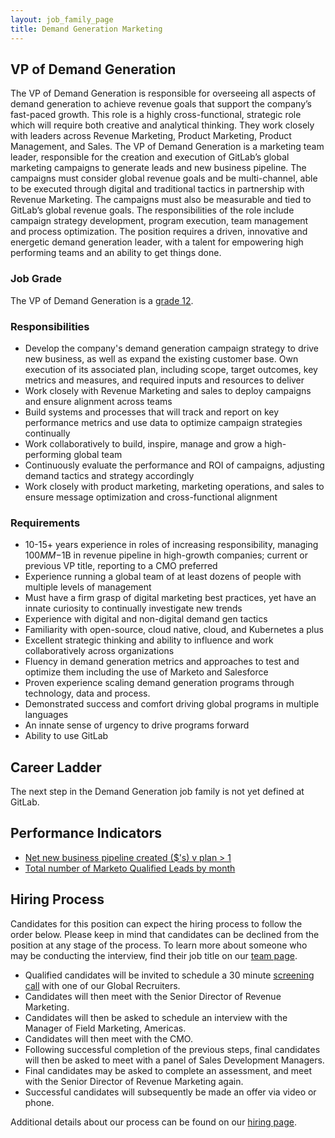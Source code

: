 ```yaml
---
layout: job_family_page
title: Demand Generation Marketing
---
```


## VP of Demand Generation

The VP of Demand Generation is responsible for overseeing all aspects of demand generation to achieve revenue goals that support the company’s fast-paced growth. This role is a highly cross-functional, strategic role which will require both creative and analytical thinking. They work closely with leaders across Revenue Marketing, Product Marketing, Product Management, and Sales. The VP of Demand Generation is a marketing team leader, responsible for the creation and execution of GitLab’s global marketing campaigns to generate leads and new business pipeline. The campaigns must consider global revenue goals and be multi-channel, able to be executed through digital and traditional tactics in partnership with Revenue Marketing. The campaigns must also be measurable and tied to GitLab’s global revenue goals. The responsibilities of the role include campaign strategy development, program execution, team management and process optimization. The position requires a driven, innovative and energetic demand generation leader, with a talent for empowering high performing teams and an ability to get things done. 

### Job Grade

The VP of Demand Generation is a [grade 12](/handbook/total-rewards/compensation/compensation-calculator/#gitlab-job-grades).

### Responsibilities
* Develop the company's demand generation campaign strategy to drive new business, as well as expand the existing customer base. Own execution of its associated plan, including scope, target outcomes, key metrics and measures, and required inputs and resources to deliver
* Work closely with Revenue Marketing and sales to deploy campaigns and ensure alignment across teams
* Build systems and processes that will track and report on key performance metrics and use data to optimize campaign strategies continually
* Work collaboratively to build, inspire, manage and grow a high-performing global team
* Continuously evaluate the performance and ROI of campaigns, adjusting demand tactics and strategy accordingly
* Work closely with product marketing, marketing operations, and sales to ensure message optimization and cross-functional alignment

### Requirements
* 10-15+ years experience in roles of increasing responsibility, managing $100MM-$1B in revenue pipeline in high-growth companies; current or previous VP title, reporting to a CMO preferred
* Experience running a global team of at least dozens of people with multiple levels of management
* Must have a firm grasp of digital marketing best practices, yet have an innate curiosity to continually investigate new trends
* Experience with digital and non-digital demand gen tactics 
* Familiarity with open-source, cloud native, cloud, and Kubernetes a plus
* Excellent strategic thinking and ability to influence and work collaboratively across organizations
* Fluency in demand generation metrics and approaches to test and optimize them including the use of Marketo and Salesforce
* Proven experience scaling demand generation programs through technology, data and process.
* Demonstrated success and comfort driving global programs in multiple languages
* An innate sense of urgency to drive programs forward
* Ability to use GitLab

## Career Ladder

The next step in the Demand Generation job family is not yet defined at GitLab.

## Performance Indicators
* [Net new business pipeline created ($'s) v plan > 1](/handbook/marketing/revenue-marketing/#revenue-marketing-kpi-definitions)
* [Total number of  Marketo Qualified Leads by month](/handbook/marketing/revenue-marketing/#revenue-marketing-kpi-definitions)

## Hiring Process
Candidates for this position can expect the hiring process to follow the order below. Please keep in mind that candidates can be declined from the position at any stage of the process. To learn more about someone who may be conducting the interview, find their job title on our [team page](/company/team/).
* Qualified candidates will be invited to schedule a 30 minute [screening call](/handbook/hiring/interviewing/#screening-call) with one of our Global Recruiters.
* Candidates will then meet with the Senior Director of Revenue Marketing.
* Candidates will then be asked to schedule an interview with the Manager of Field Marketing, Americas.
* Candidates will then meet with the CMO.
* Following successful completion of the previous steps, final candidates will then be asked to meet with a panel of Sales Development Managers.
* Final candidates may be asked to complete an assessment, and meet with the Senior Director of Revenue Marketing again.
* Successful candidates will subsequently be made an offer via video or phone.

Additional details about our process can be found on our [hiring page](/handbook/hiring).
